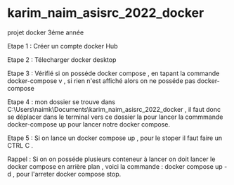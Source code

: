 # karim_naim_asisrc_2022_docker
projet docker 3éme année

Etape 1 : Créer un compte docker Hub 

Etape 2 : Télecharger docker desktop 

Etape 3 : Vérifié si on posséde docker compose , en tapant la commande docker-compose v , si rien n'est affiché alors on ne posséde pas docker-compose

Etape 4 : mon dossier se trouve dans C:\Users\naimk\Documents\karim_naim_asisrc_2022_docker , il faut donc se déplacer dans le terminal vers ce dossier la pour lancer la commmande docker-compose up pour lancer notre docker compose.

Etape 5 : Si on lance un docker compose up , pour le stoper il faut faire un CTRL C . 

Rappel : Si on on posséde plusieurs conteneur à lancer on doit lancer le docker compose en arrière plan , voici la commande :  docker compose up -d , pour l'arreter docker compose stop.
